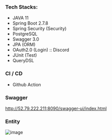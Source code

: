 ### Tech Stacks:
- JAVA 11
- Spring Boot 2.7.8
- Spring Security (Security)
- PostgreSQL
- Swagger 3.0
- JPA (ORM)
- OAuth2.0 (Login) :: Discord
- JUnit (Test)
- QueryDSL

### CI / CD
- Github Action

### Swagger
http://52.79.222.211:8090/swagger-ui/index.html

### Entity
![image](https://user-images.githubusercontent.com/55175243/220146141-e1f98129-d0af-459a-975c-364c6720b79d.png)
